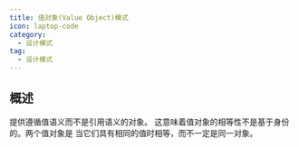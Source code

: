 ```yaml
---
title: 值对象(Value Object)模式
icon: laptop-code
category:
  - 设计模式
tag:
  - 设计模式
---
```


## 概述

提供遵循值语义而不是引用语义的对象。
这意味着值对象的相等性不是基于身份的。两个值对象是
当它们具有相同的值时相等，而不一定是同一对象。